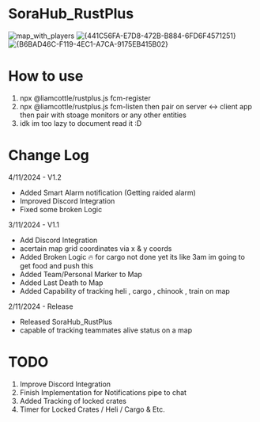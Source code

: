 # SoraHub_RustPlus 

![map_with_players](https://github.com/user-attachments/assets/a6bec079-7dd4-4e5c-8c3e-fe20bbf6b071)
![{441C56FA-E7D8-472B-B884-6FD6F4571251}](https://github.com/user-attachments/assets/f80a6416-2677-47ee-b063-00e07b4bc8dd)
![{B6BAD46C-F119-4EC1-A7CA-9175EB415B02}](https://github.com/user-attachments/assets/662d47b8-f835-4cd4-95d8-85723542950f)

# How to use
1. npx @liamcottle/rustplus.js fcm-register
2. npx @liamcottle/rustplus.js fcm-listen
   then pair on server <-> client app then pair with stoage monitors or any other entities
3. idk im too lazy to document read it :D

# Change Log
4/11/2024 - V1.2
- Added Smart Alarm notification (Getting raided alarm)
- Improved Discord Integration
- Fixed some broken Logic

3/11/2024 - V1.1
- Add Discord Integration
- acertain map grid coordinates via x & y coords
- Added Broken Logic :fire: for cargo not done yet its like 3am im going to get food and push this
- Added Team/Personal Marker to Map
- Added Last Death to Map
- Added Capability of tracking heli , cargo , chinook , train  on map


2/11/2024 - Release
- Released SoraHub_RustPlus 
- capable of tracking teammates alive status on a map


# TODO
1. Improve Discord Integration
2. Finish Implementation for Notifications pipe to chat
3. Added Tracking of locked crates
4. Timer for Locked Crates / Heli / Cargo & Etc.

